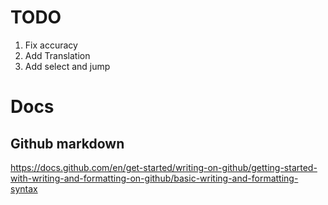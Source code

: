 # TODO

1. Fix accuracy
2. Add Translation
3. Add select and jump

# Docs

## Github markdown

https://docs.github.com/en/get-started/writing-on-github/getting-started-with-writing-and-formatting-on-github/basic-writing-and-formatting-syntax
